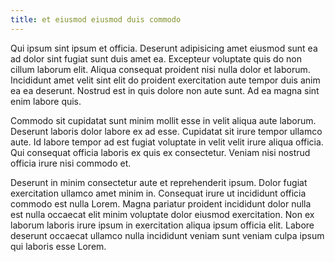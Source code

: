 ```yaml
---
title: et eiusmod eiusmod duis commodo
---
```


Qui ipsum sint ipsum et officia. Deserunt adipisicing amet eiusmod sunt ea ad dolor sint fugiat sunt duis amet ea. Excepteur voluptate quis do non cillum laborum elit. Aliqua consequat proident nisi nulla dolor et laborum. Incididunt amet velit sint elit do proident exercitation aute tempor duis anim ea ea deserunt. Nostrud est in quis dolore non aute sunt. Ad ea magna sint enim labore quis.

Commodo sit cupidatat sunt minim mollit esse in velit aliqua aute laborum. Deserunt laboris dolor labore ex ad esse. Cupidatat sit irure tempor ullamco aute. Id labore tempor ad est fugiat voluptate in velit velit irure aliqua officia. Qui consequat officia laboris ex quis ex consectetur. Veniam nisi nostrud officia irure nisi commodo et.

Deserunt in minim consectetur aute et reprehenderit ipsum. Dolor fugiat exercitation ullamco amet minim in. Consequat irure ut incididunt officia commodo est nulla Lorem. Magna pariatur proident incididunt dolor nulla est nulla occaecat elit minim voluptate dolor eiusmod exercitation. Non ex laborum laboris irure ipsum in exercitation aliqua ipsum officia elit. Labore deserunt occaecat ullamco nulla incididunt veniam sunt veniam culpa ipsum qui laboris esse Lorem.